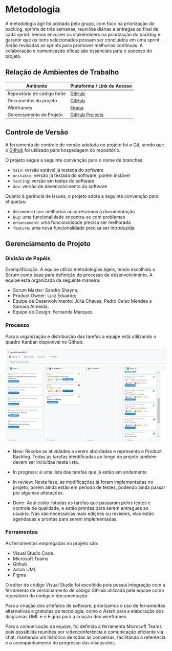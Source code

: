 
# Metodologia

A metodologia ágil foi adotada pelo grupo, com foco na priorização do backlog, sprints de três semanas, reuniões diárias e entregas ao final de cada sprint. Iremos envolver os stakeholders na priorização do backlog e garantir que os itens selecionados possam ser concluídos em uma sprint. Serão revisadas as sprints para promover melhorias contínuas. A colaboração e comunicação eficaz são essenciais para o sucesso do projeto.

## Relação de Ambientes de Trabalho

| Ambiente                          | Plataforma / Link de Acesso                                                                                                                        |
| --------------------------------- | -------------------------------------------------------------------------------------------------------------------------------------------------- |
| Repositório de código fonte       | [GitHub](https://github.com/ICEI-PUC-Minas-PMV-ADS/pmv-ads-2024-1-e3-proj-mov-t4-eventpass.git)                                                         |
| Documentos do projeto             | [GitHub](https://github.com/ICEI-PUC-Minas-PMV-ADS/pmv-ads-2024-1-e3-proj-mov-t4-eventpass/tree/main/docs) |
| Wireframes | [Figma](https://www.figma.com/file/jWIZ78fhtKVCnui7cPgxT6/EventPASS---Eixo-3?type=design&node-id=304-3&mode=design) |
| Gerenciamento do Projeto          | [GitHub Projects](https://github.com/orgs/ICEI-PUC-Minas-PMV-ADS/projects/823) |

## Controle de Versão

A ferramenta de controle de versão adotada no projeto foi o
[Git](https://git-scm.com/), sendo que o [Github](https://github.com)
foi utilizado para hospedagem do repositório.

O projeto segue a seguinte convenção para o nome de branches:

- `main`: versão estável já testada do software
- `unstable`: versão já testada do software, porém instável
- `testing`: versão em testes do software
- `dev`: versão de desenvolvimento do software

Quanto à gerência de issues, o projeto adota a seguinte convenção para
etiquetas:

- `documentation`: melhorias ou acréscimos à documentação
- `bug`: uma funcionalidade encontra-se com problemas
- `enhancement`: uma funcionalidade precisa ser melhorada
- `feature`: uma nova funcionalidade precisa ser introduzida

## Gerenciamento de Projeto

### Divisão de Papéis


Exemplificação: A equipe utiliza metodologias ágeis, tendo escolhido o Scrum como base para definição do processo de desenvolvimento. A equipe está organizada da seguinte maneira:

- Scrum Master: Sandro Shayne;
- Product Owner: Luiz Eduardo;
- Equipe de Desenvolvimento: Júlia Chaves, Pedro Celso Mendes e Samara Almeida.
- Equipe de Design: Fernanda Marques.

### Processo

Para a organização e distribuição das tarefas a equipe está utilizando o quadro Kanban disponível no Github:

![Kanban](img/Kanban-Github.PNG)

- New: Recebe as atividades a serem abordadas e representa o Product Backlog. Todas as tarefas identificadas ao longo do projeto também devem ser incluídas nesta lista.

- In progress: é uma lista das tarefas que já estão em andamento

- In review: Nesta fase, as modificações já foram implementadas no projeto, porém ainda estão em período de testes, podendo ainda passar por algumas alterações.

- Done: Aqui estão listadas as tarefas que passaram pelos testes e controle de qualidade, e estão prontas para serem entregues ao usuário. Não são necessárias mais edições ou revisões, elas estão agendadas e prontas para serem implementadas.

### Ferramentas

As ferramentas empregadas no projeto são:

- Visual Studio Code.
- Microsoft Teams
- Github
- Astah UML
- Figma

O editor de código Visual Studio foi escolhido pois possui integração com a ferramenta de versionamento de código GitHub utilizada pela equipe como repositório do código e documentação.

Para a criação dos artefatos de software, priorizamos o uso de ferramentas alternativas e gratuitas de tecnologia, como o Astah para a elaboração dos diagramas UML e o Figma para a criação dos wireframes.

Para a comunicação da equipe, foi definida a ferramenta Microsoft Teams pois possibilita reuniões por videoconferência e comunicação eficiente via chat, mantendo um histórico de todas as conversas, facilitando a referência e o acompanhamento do progresso das discussões.

